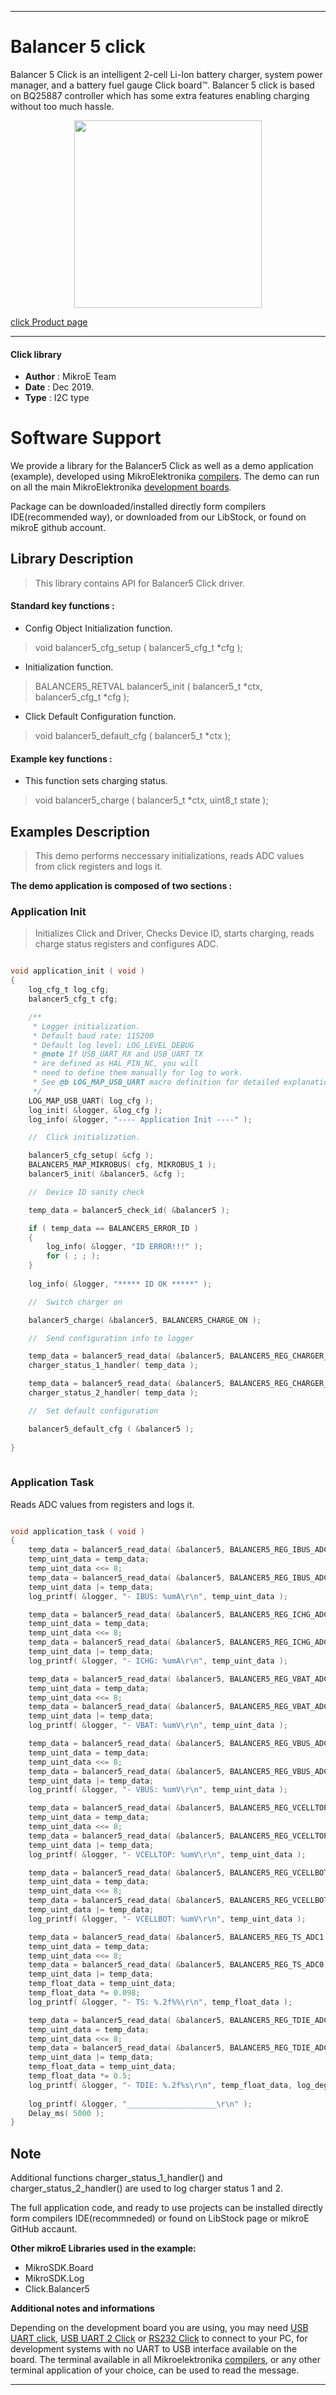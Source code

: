 

---
# Balancer 5 click

Balancer 5 Click is an intelligent 2-cell Li-Ion battery charger, system power manager, and a battery fuel gauge Click board™. Balancer 5 click is based on BQ25887 controller which has some extra features enabling charging without too much hassle.

<p align="center">
  <img src="https://download.mikroe.com/images/click_for_ide/balancer5_click.png" height=300px>
</p>

[click Product page](https://www.mikroe.com/balancer-5-click)

---


#### Click library 

- **Author**        : MikroE Team
- **Date**          : Dec 2019.
- **Type**          : I2C type


# Software Support

We provide a library for the Balancer5 Click 
as well as a demo application (example), developed using MikroElektronika 
[compilers](https://shop.mikroe.com/compilers). 
The demo can run on all the main MikroElektronika [development boards](https://shop.mikroe.com/development-boards).

Package can be downloaded/installed directly form compilers IDE(recommended way), or downloaded from our LibStock, or found on mikroE github account. 

## Library Description

> This library contains API for Balancer5 Click driver.

#### Standard key functions :

- Config Object Initialization function.
> void balancer5_cfg_setup ( balancer5_cfg_t *cfg ); 
 
- Initialization function.
> BALANCER5_RETVAL balancer5_init ( balancer5_t *ctx, balancer5_cfg_t *cfg );

- Click Default Configuration function.
> void balancer5_default_cfg ( balancer5_t *ctx );


#### Example key functions :

- This function sets charging status.
> void balancer5_charge ( balancer5_t *ctx, uint8_t state );


## Examples Description

> This demo performs neccessary initializations, reads ADC values from click registers and logs it.

**The demo application is composed of two sections :**

### Application Init 

> Initializes Click and Driver, Checks Device ID, starts charging, reads charge status registers and configures ADC.

```c

void application_init ( void )
{
    log_cfg_t log_cfg;
    balancer5_cfg_t cfg;

    /** 
     * Logger initialization.
     * Default baud rate: 115200
     * Default log level: LOG_LEVEL_DEBUG
     * @note If USB_UART_RX and USB_UART_TX 
     * are defined as HAL_PIN_NC, you will 
     * need to define them manually for log to work. 
     * See @b LOG_MAP_USB_UART macro definition for detailed explanation.
     */
    LOG_MAP_USB_UART( log_cfg );
    log_init( &logger, &log_cfg );
    log_info( &logger, "---- Application Init ----" );

    //  Click initialization.

    balancer5_cfg_setup( &cfg );
    BALANCER5_MAP_MIKROBUS( cfg, MIKROBUS_1 );
    balancer5_init( &balancer5, &cfg );

    //  Device ID sanity check

    temp_data = balancer5_check_id( &balancer5 );

    if ( temp_data == BALANCER5_ERROR_ID )
    {
        log_info( &logger, "ID ERROR!!!" );
        for ( ; ; );
    }
    
    log_info( &logger, "***** ID OK *****" );

    //  Switch charger on

    balancer5_charge( &balancer5, BALANCER5_CHARGE_ON );

    //  Send configuration info to logger

    temp_data = balancer5_read_data( &balancer5, BALANCER5_REG_CHARGER_STATUS_1 );
    charger_status_1_handler( temp_data );

    temp_data = balancer5_read_data( &balancer5, BALANCER5_REG_CHARGER_STATUS_2 );
    charger_status_2_handler( temp_data );

    //  Set default configuration

    balancer5_default_cfg ( &balancer5 );
   
}
  
```

### Application Task

Reads ADC values from registers and logs it.

```c

void application_task ( void )
{
    temp_data = balancer5_read_data( &balancer5, BALANCER5_REG_IBUS_ADC1 );
    temp_uint_data = temp_data;
    temp_uint_data <<= 8;
    temp_data = balancer5_read_data( &balancer5, BALANCER5_REG_IBUS_ADC0 );
    temp_uint_data |= temp_data;
    log_printf( &logger, "- IBUS: %umA\r\n", temp_uint_data );

    temp_data = balancer5_read_data( &balancer5, BALANCER5_REG_ICHG_ADC1 ); 
    temp_uint_data = temp_data;
    temp_uint_data <<= 8;
    temp_data = balancer5_read_data( &balancer5, BALANCER5_REG_ICHG_ADC0 );
    temp_uint_data |= temp_data;
    log_printf( &logger, "- ICHG: %umA\r\n", temp_uint_data );

    temp_data = balancer5_read_data( &balancer5, BALANCER5_REG_VBAT_ADC1 );
    temp_uint_data = temp_data;
    temp_uint_data <<= 8;
    temp_data = balancer5_read_data( &balancer5, BALANCER5_REG_VBAT_ADC0 );
    temp_uint_data |= temp_data;
    log_printf( &logger, "- VBAT: %umV\r\n", temp_uint_data );

    temp_data = balancer5_read_data( &balancer5, BALANCER5_REG_VBUS_ADC1 );
    temp_uint_data = temp_data;
    temp_uint_data <<= 8;
    temp_data = balancer5_read_data( &balancer5, BALANCER5_REG_VBUS_ADC0 );
    temp_uint_data |= temp_data;
    log_printf( &logger, "- VBUS: %umV\r\n", temp_uint_data );

    temp_data = balancer5_read_data( &balancer5, BALANCER5_REG_VCELLTOP_ADC1 );
    temp_uint_data = temp_data;
    temp_uint_data <<= 8;
    temp_data = balancer5_read_data( &balancer5, BALANCER5_REG_VCELLTOP_ADC0 );
    temp_uint_data |= temp_data;
    log_printf( &logger, "- VCELLTOP: %umV\r\n", temp_uint_data );

    temp_data = balancer5_read_data( &balancer5, BALANCER5_REG_VCELLBOT_ADC1 );
    temp_uint_data = temp_data;
    temp_uint_data <<= 8;
    temp_data = balancer5_read_data( &balancer5, BALANCER5_REG_VCELLBOT_ADC0 );
    temp_uint_data |= temp_data;
    log_printf( &logger, "- VCELLBOT: %umV\r\n", temp_uint_data );

    temp_data = balancer5_read_data( &balancer5, BALANCER5_REG_TS_ADC1 );
    temp_uint_data = temp_data;
    temp_uint_data <<= 8;
    temp_data = balancer5_read_data( &balancer5, BALANCER5_REG_TS_ADC0 );
    temp_uint_data |= temp_data;
    temp_float_data = temp_uint_data;
    temp_float_data *= 0.098;
    log_printf( &logger, "- TS: %.2f%%\r\n", temp_float_data );

    temp_data = balancer5_read_data( &balancer5, BALANCER5_REG_TDIE_ADC1 );
    temp_uint_data = temp_data;
    temp_uint_data <<= 8;
    temp_data = balancer5_read_data( &balancer5, BALANCER5_REG_TDIE_ADC0 );
    temp_uint_data |= temp_data;
    temp_float_data = temp_uint_data;
    temp_float_data *= 0.5;
    log_printf( &logger, "- TDIE: %.2f%s\r\n", temp_float_data, log_degree );
    
    log_printf( &logger, "____________________\r\n" );
    Delay_ms( 5000 );
}  

```

## Note

Additional functions charger_status_1_handler() and charger_status_2_handler() 
are used to log charger status 1 and 2. 

The full application code, and ready to use projects can be  installed directly form compilers IDE(recommneded) or found on LibStock page or mikroE GitHub accaunt.

**Other mikroE Libraries used in the example:** 

- MikroSDK.Board
- MikroSDK.Log
- Click.Balancer5

**Additional notes and informations**

Depending on the development board you are using, you may need 
[USB UART click](https://shop.mikroe.com/usb-uart-click), 
[USB UART 2 Click](https://shop.mikroe.com/usb-uart-2-click) or 
[RS232 Click](https://shop.mikroe.com/rs232-click) to connect to your PC, for 
development systems with no UART to USB interface available on the board. The 
terminal available in all Mikroelektronika 
[compilers](https://shop.mikroe.com/compilers), or any other terminal application 
of your choice, can be used to read the message.



---
